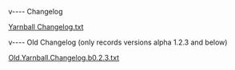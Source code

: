 v---- Changelog

[Yarnball Changelog.txt](https://github.com/BlueberryYum-Scratch/Changelogs/files/8694419/Yarnball.Changelog.txt)


v----  Old Changelog (only records versions alpha 1.2.3 and below)

[Old.Yarnball.Changelog.b0.2.3.txt](https://github.com/BlueberryYum-Scratch/Changelogs/files/8587571/Old.Yarnball.Changelog.b0.2.3.txt)
